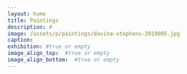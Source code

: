 ```yaml
---
layout: home
title: Paintings
description: #
image: /assets/p/paintings/davina-stephens-2019005.jpg
caption:
exhibition: #true or empty
image_align_top:  #true or empty
image_align_bottom:  #true or empty
---
```

